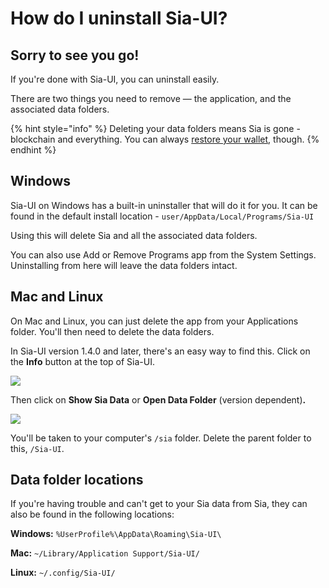# How do I uninstall Sia-UI?

## Sorry to see you go!

If you're done with Sia-UI, you can uninstall easily.

There are two things you need to remove — the application, and the associated data folders.

{% hint style="info" %}
Deleting your data folders means Sia is gone - blockchain and everything. You can always [restore your wallet](how-to-restore-a-wallet-from-a-seed-in-sia-ui.md), though.
{% endhint %}

## Windows

Sia-UI on Windows has a built-in uninstaller that will do it for you. It can be found in the default install location - `user/AppData/Local/Programs/Sia-UI`

Using this will delete Sia and all the associated data folders.

You can also use Add or Remove Programs app from the System Settings. Uninstalling from here will leave the data folders intact.

## Mac and Linux

On Mac and Linux, you can just delete the app from your Applications folder. You'll then need to delete the data folders.

In Sia-UI version 1.4.0 and later, there's an easy way to find this. Click on the **Info** button at the top of Sia-UI.

![](../../../.gitbook/assets/uninstall-1.png)

Then click on **Show Sia Data** or **Open Data Folder** (version dependent)**.**

![](<../../../.gitbook/assets/fork-2 (1) (3) (3) (2).png>)

You'll be taken to your computer's `/sia` folder. Delete the parent folder to this, `/Sia-UI`.

## Data folder locations

If you're having trouble and can't get to your Sia data from Sia, they can also be found in the following locations:

**Windows:** `%UserProfile%\AppData\Roaming\Sia-UI\`

**Mac:** `~/Library/Application Support/Sia-UI/`

**Linux:** `~/.config/Sia-UI/`

